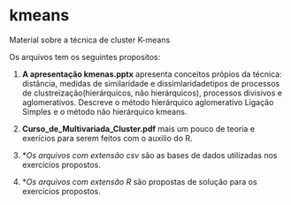 # kmeans
Material sobre a técnica de cluster K-means

Os arquivos tem os seguintes propositos:

1. **A apresentação kmenas.pptx** apresenta conceitos própios da técnica: distância, medidas de similaridade e dissimlaridadetipos de
   processos de clustreização(hierárquicos, não hierárquicos), processos  divisivos e  aglomerativos. Descreve o método hierárquico
   aglomerativo Ligação Simples e o método não hierárquico kmeans.
   
2. **Curso_de_Multivariada_Cluster.pdf** mais um pouco de teoria e exerícios para serem feitos com o auxilio do R.

3. **Os arquivos com extensão csv* são as bases de dados utilizadas nos exercícios propostos.

4. **Os arquivos com extensão R* são propostas de solução para os exercícios propostos.

